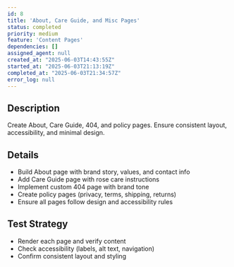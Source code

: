 ```yaml
---
id: 8
title: 'About, Care Guide, and Misc Pages'
status: completed
priority: medium
feature: 'Content Pages'
dependencies: []
assigned_agent: null
created_at: "2025-06-03T14:43:55Z"
started_at: "2025-06-03T21:13:19Z"
completed_at: "2025-06-03T21:34:57Z"
error_log: null
---
```


## Description
Create About, Care Guide, 404, and policy pages. Ensure consistent layout, accessibility, and minimal design.

## Details
- Build About page with brand story, values, and contact info
- Add Care Guide page with rose care instructions
- Implement custom 404 page with brand tone
- Create policy pages (privacy, terms, shipping, returns)
- Ensure all pages follow design and accessibility rules

## Test Strategy
- Render each page and verify content
- Check accessibility (labels, alt text, navigation)
- Confirm consistent layout and styling 